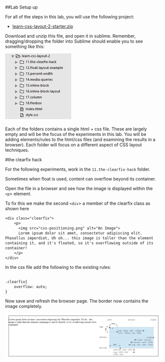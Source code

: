 
##Lab Setup up

For all of the steps in this lab, you will use the following project:

- [learn-css-layout-2-starter.zip](archives/learn-css-layout-2-starter.zip)

Download and unzip this file, and open it in sublime. Remember, dragging/dropping the folder into Sublime should enable you to see something like this:

![](img/01.png)

Each of the folders contains a single html + css file. These are largely empty and will be the focus of the experiments in this lab. You will be adding elements/rules to the html/css files (and examining the results in a browser). Each folder will focus on a different aspect of CSS layout techniques.

#the clearfix hack

For the following experiments, work in the `11.the-clearfix-hack` folder.

Sometimes when float is used, content can overflow beyond its container.


Open the file in a browser and see how the image is displayed within the `<p`> element. 

To fix this we make the second `<div`> a member of the clearfix class as shown here

~~~
<div class="clearfix">
    <p>
      <img src="css-positioning.png" alt="An Image">
      Lorem ipsum dolor sit amet, consectetur adipiscing elit. Phasellus imperdiet, Uh oh... this image is taller than the element containing it, and it's floated, so it's overflowing outside of its container!
    </p>
</div>
~~~

In the css file add the following to the existing rules:

~~~

.clearfix{
	overflow: auto;
}

~~~

Now save and refresh the browser page. The border now contains the image completely. 

![](./img/02.png)

